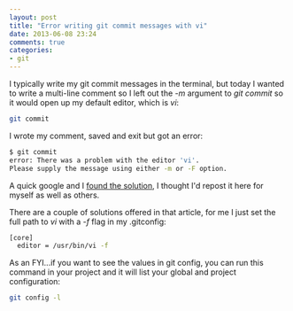 ```yaml
---
layout: post
title: "Error writing git commit messages with vi"
date: 2013-06-08 23:24
comments: true
categories:
- git
---
```

I typically write my git commit messages in the terminal, but today I wanted to write a multi-line comment so I left out the _-m_ argument to _git commit_ so it would open up my default editor, which is _vi_:

```bash
git commit
```

I wrote my comment, saved and exit but got an error:

```bash
$ git commit
error: There was a problem with the editor 'vi'.
Please supply the message using either -m or -F option.
```

A quick google and I [found the solution](http://tooky.co.uk/2010/04/08/there-was-a-problem-with-the-editor-vi-git-on-mac-os-x.html), I thought I'd repost it here for myself as well as others.

There are a couple of solutions offered in that article, for me I just set the full path to _vi_ with a _-f_ flag in my .gitconfig:

```bash
[core]
  editor = /usr/bin/vi -f
```

As an FYI...if you want to see the values in git config, you can run this command in your project and it will list your global and project configuration:

```bash
git config -l
```
